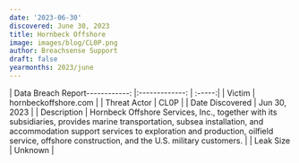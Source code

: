 ```yaml
---
date: '2023-06-30'
discovered: June 30, 2023
title: Hornbeck Offshore
image: images/blog/CL0P.png
author: Breachsense Support
draft: false
yearmonths: 2023/june
---
```


| Data Breach Report------------:     |:-------------:    | :-----:|
| Victim      | hornbeckoffshore.com      | 
| Threat Actor      | CL0P      | 
| Date Discovered      | Jun 30, 2023      | 
| Description      | Hornbeck Offshore Services, Inc., together with its subsidiaries, provides marine transportation, subsea installation, and accommodation support services to exploration and production, oilfield service, offshore construction, and the U.S. military customers.      | 
| Leak Size      | Unknown      | 

